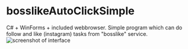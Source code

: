 # bosslikeAutoClickSimple
C# + WinForms + included webbrowser. Simple program which can do follow and like (instagram) tasks from "bosslike" service. 
![screenshot of interface](https://ibb.co/C2hcJV2)
